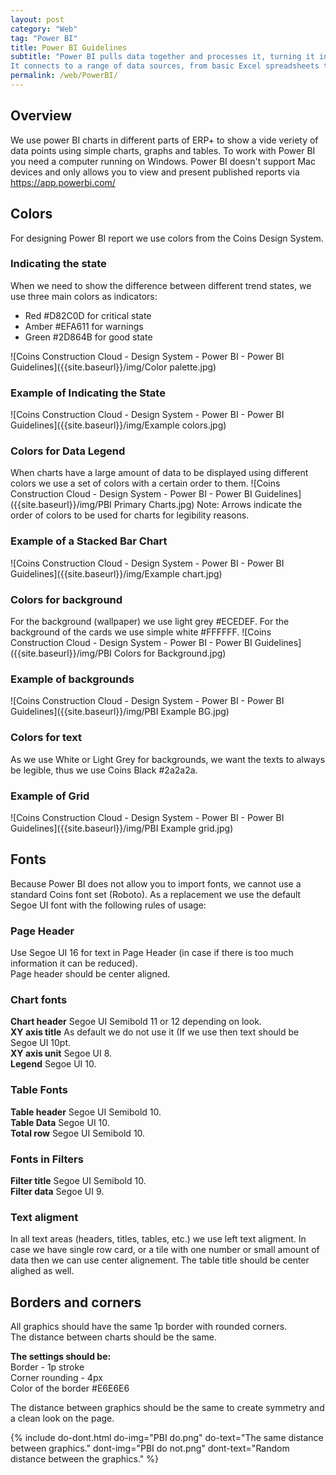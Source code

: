 ```yaml
---
layout: post
category: "Web"
tag: "Power BI"
title: Power BI Guidelines
subtitle: "Power BI pulls data together and processes it, turning it into insights, often using visually compelling charts and graphs. 
It connects to a range of data sources, from basic Excel spreadsheets to databases, and both cloud-based and on-premise apps."
permalink: /web/PowerBI/
---
```


## Overview

We use power BI charts in different parts of ERP+ to show a vide veriety of data points using simple charts, graphs and tables. To work with Power BI you need a computer running on Windows. Power BI doesn't support Mac devices and only allows you to view and present published reports via https://app.powerbi.com/

## Colors
For designing Power BI report we use colors from the Coins Design System.

### Indicating the state
When we need to show the difference between different trend states, we use three main colors as indicators: <br>
- Red #D82C0D for critical state
- Amber #EFA611 for warnings
- Green #2D864B for good state

![Coins Construction Cloud - Design System - Power BI - Power BI Guidelines]({{site.baseurl}}/img/Color palette.jpg)

### Example of Indicating the State

![Coins Construction Cloud - Design System - Power BI - Power BI Guidelines]({{site.baseurl}}/img/Example colors.jpg)

### Colors for Data Legend
When charts have a large amount of data to be displayed using different colors we use a set of colors with a certain order to them.
![Coins Construction Cloud - Design System - Power BI - Power BI Guidelines]({{site.baseurl}}/img/PBI Primary Charts.jpg)
Note: Arrows indicate the order of colors to be used for charts for legibility reasons.


### Example of a Stacked Bar Chart
![Coins Construction Cloud - Design System - Power BI - Power BI Guidelines]({{site.baseurl}}/img/Example chart.jpg)


### Colors for background
For the background (wallpaper) we use light grey #ECEDEF.
For the background of the cards we use simple white #FFFFFF.
![Coins Construction Cloud - Design System - Power BI - Power BI Guidelines]({{site.baseurl}}/img/PBI Colors for Background.jpg)

### Example of backgrounds
![Coins Construction Cloud - Design System - Power BI - Power BI Guidelines]({{site.baseurl}}/img/PBI Example BG.jpg)

### Colors for text
As we use White or Light Grey for backgrounds, we want the texts to always be legible, thus we use Coins Black #2a2a2a.

### Example of Grid
![Coins Construction Cloud - Design System - Power BI - Power BI Guidelines]({{site.baseurl}}/img/PBI Example grid.jpg)

## Fonts
Because Power BI does not allow you to import fonts, we cannot use a standard Coins font set (Roboto). As a replacement we use the default Segoe UI font with the following rules of usage:
### Page Header 
Use Segoe UI 16 for text in Page Header (in case if there is too much information it can be reduced).<br>
Page header should be center aligned.<br>

### Chart fonts
**Chart header** Segoe UI Semibold 11 or 12 depending on look.<br>
**XY axis title** As default we do not use it (If we use then text should be Segoe UI 10pt.<br>
**XY axis unit** Segoe UI 8.<br>
**Legend** Segoe UI 10.<br>

### Table Fonts
**Table header** Segoe UI Semibold 10. <br>
**Table Data** Segoe UI 10. <br>
**Total row** Segoe UI Semibold 10. <br>

### Fonts in Filters
**Filter title** Segoe UI Semibold 10. <br>
**Filter data** Segoe UI 9. <br>

### Text aligment
In all text areas (headers, titles, tables, etc.) we use left text aligment. In case we have single row card, or a tile with one number or small amount of data then we can use center alignement. The table title should be center alighed as well.

## Borders and corners
All graphics should have the same 1p border with rounded corners. <br>
The distance between charts should be the same. <br>

**The settings should be:** <br>
Border - 1p stroke <br>
Corner rounding - 4px <br>
Color of the border #E6E6E6 <br>

The distance between graphics should be the same to create symmetry and a clean look on the page.<br>

{% include do-dont.html 
  do-img="PBI do.png"
  do-text="The same distance between graphics."
  dont-img="PBI do not.png"
  dont-text="Random distance between the graphics."
%}



